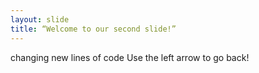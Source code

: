 ```yaml
---
layout: slide
title: “Welcome to our second slide!”
---
```

changing new lines of code
Use the left arrow to go back!

